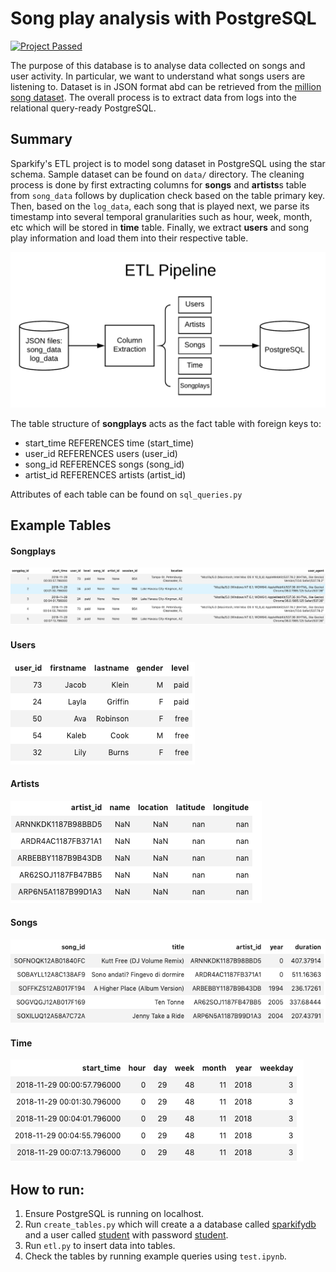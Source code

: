 # Song play analysis with PostgreSQL

[![Project Passed](https://img.shields.io/badge/project-passed-success.svg)](https://img.shields.io/badge/project-passed-success.svg)

The purpose of this database is to analyse data collected on songs and user activity. In particular, we want to understand what songs users are listening to. Dataset is in JSON format abd can be retrieved from the [million song dataset](https://labrosa.ee.columbia.edu/millionsong/). The overall process is to extract data from logs into the relational query-ready PostgreSQL. 

## Summary
Sparkify's ETL project is to model song dataset in PostgreSQL using the star schema. Sample dataset can be found on `data/` directory. The cleaning process is done by first extracting columns for **songs** and **artists**s table from `song_data` follows by duplication check based on the table primary key. Then, based on the `log_data`, each song that is played next, we parse its timestamp into several temporal granularities such as hour, week, month, etc which will be stored in **time** table. Finally, we extract **users** and song play information and load them into their respective table. <br> 

![ETL](images/etl.png)

The table structure of **songplays** acts as the fact table with foreign keys to:
* start_time REFERENCES time (start_time)
* user_id REFERENCES users (user_id)
* song_id REFERENCES songs (song_id)
* artist_id REFERENCES artists (artist_id)

Attributes of each table can be found on `sql_queries.py`

## Example Tables

####  Songplays

![Songplays](images/songplay.png)

#### Users

![Users](images/user.png)

#### Artists

![Artists](images/artist.png)

#### Songs

![Songs](images/song.png)

#### Time

![Time](images/time.png)

## How to run:

1. Ensure PostgreSQL is running on localhost.
1. Run ``create_tables.py`` which will create a a database called <ins>sparkifydb</ins> and a user called <ins>student</ins> with password <ins>student</ins>.
1. Run ``etl.py`` to insert data into tables.
1. Check the tables by running example queries using ``test.ipynb``.



